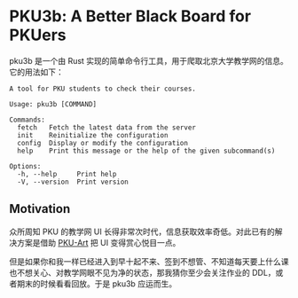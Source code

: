 # PKU3b: A Better Black Board for PKUers

pku3b 是一个由 Rust 实现的简单命令行工具，用于爬取北京大学教学网的信息。它的用法如下：

```
A tool for PKU students to check their courses.

Usage: pku3b [COMMAND]

Commands:
  fetch   Fetch the latest data from the server
  init    Reinitialize the configuration
  config  Display or modify the configuration
  help    Print this message or the help of the given subcommand(s)

Options:
  -h, --help     Print help
  -V, --version  Print version
```

## Motivation

众所周知 PKU 的教学网 UI 长得非常次时代，信息获取效率奇低。对此已有的解决方案是借助 [PKU-Art](https://github.com/zhuozhiyongde/PKU-Art) 把 UI 变得赏心悦目一点。

但是如果你和我一样已经进入到早十起不来、签到不想管、不知道每天要上什么课也不想关心、对教学网眼不见为净的状态，那我猜你至少会关注作业的 DDL，或者期末的时候看看回放。于是 pku3b 应运而生。